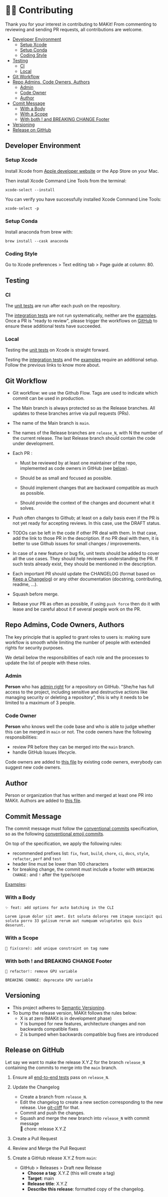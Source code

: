 # 👨‍💻 Contributing

Thank you for your interest in contributing to MAKit! From commenting to 
reviewing and sending PR requests, all contributions are welcome. 

- [Developer Environment](#developer-environment)
  - [Setup Xcode](#setup-xcode)
  - [Setup Conda](#setup-conda)
  - [Coding Style](#coding-style)
- [Testing](#testing)
  - [CI](#ci)
  - [Local](#local)
- [Git Workflow](#git-workflow)
- [Repo Admins, Code Owners, Authors](#repo-admins-code-owners-authors)
  - [Admin](#admin)
  - [Code Owner](#code-owner)
  - [Author](#author)
- [Comit Message](#commit-message)
  - [With a Body](#with-a-body)
  - [With a Scope](#with-a-scope)
  - [With both ! and BREAKING CHANGE Footer](
    #with-both--and-breaking-change-footer)
- [Versioning](#versioning)
- [Release on GitHub](#release-on-github)

## Developer Environment

### Setup Xcode

Install Xcode from 
[Apple developer website](https://developer.apple.com/download/) 
or the App Store on your Mac.

Then install Xcode Command Line Tools from the terminal: 

```
xcode-select --install
```

You can verify you have successfully installed Xcode Command Line Tools: 

```
xcode-select -p
```

### Setup Conda

Install anaconda from brew with: 

```
brew install --cask anaconda
```

### Coding Style

Go to Xcode preferences > Text editing tab > Page guide at column: 80.

## Testing

### CI 

The [unit tests](../Architecture/MAKitTests.md) 
are run after each push on the repository. 

The [integration tests](../Architecture/MATorchTests.md) 
are not run systematically, 
neither are the [examples](../Architecture/MAExamples.md). \
Once a PR is "ready to review", please trigger the workflows on 
[GitHub](https://github.com/owkin/MAKit/actions) 
to ensure these additional tests have succeeded. 

### Local 

Testing the [unit tests](../Architecture/MAKitTests.md) 
on Xcode is straight forward.

Testing the [integration tests](../Architecture/MATorchTests.md) 
and the [examples](../Architecture/MAExamples.md) require an additional setup. 
Follow the previous links to know more about.

## Git Workflow

- Git workflow: we use the Github Flow. 
  Tags are used to indicate which commit can be used in production.

- The Main branch is always protected so as the Release branches. 
  All updates to these branches arrive via pull requests (PRs).

- The name of the Main branch is `main`.

- The names of the Release branches are `release_N`, with N the number of the 
  current release. 
  The last Release branch should contain the code under development.

- Each PR :

  - Must be reviewed by at least one maintainer of the repo, 
    implemented as code owners in GitHub (see [below](#code-owner)).

  - Should be as small and focused as possible.

  - Should implement changes that are backward compatible as much as possible.

  - Should provide the context of the changes and document what it solves.

- Push often changes to Github; at least on a daily basis 
  even if the PR is not yet ready for accepting reviews. 
  In this case, use the DRAFT status.

- TODOs can be left in the code if other PR deal with them. 
  In that case, add the link to those PR in the description. 
  If no PR deal with them, 
  it is better to use Github issues for small changes / improvements.

- In case of a new feature or bug fix, 
  unit tests should be added to cover all the use cases. 
  They should help reviewers understanding the PR.
  If such tests already exist, they should be mentioned in the description.

- Each important PR should update the CHANGELOG 
  (format based on [Keep a Changelog](https://keepachangelog.com/en/1.0.0/)) 
  or any other documentation (docstring, contributing, readme, ...).

- Squash before merge.

- Rebase your PR as often as possible, 
  if using `push force` then do it with lease and be careful about it 
  if several people work on the PR.

## Repo Admins, Code Owners, Authors

The key principle that is applied to grant roles to users is:
making sure workflow is smooth while limiting the number of people 
with extended rights for security purposes.

We detail below the responsibilities of each role and the processes to update 
the list of people with these roles.

### Admin

**Person** who has [admin right](
https://docs.github.com/en/organizations/managing-access-to-your-organizations-repositories/repository-roles-for-an-organization) 
for a repository on GitHub.
"She/he has full access to the project, including sensitive and 
destructive actions like managing security or deleting a repository",
this is why it needs to be limited to a maximum of 3 people. 

### Code Owner

**Person** who knows well the code base and who is able to judge whether 
this can be merged in `main` or not.
The code owners have the following responsibilities:

- review PR before they can be merged into the `main` branch.
- handle GitHub Issues lifecycle.

Code owners are added to 
[this file](../../CODEOWNERS) by existing code owners, 
everybody can suggest new code owners. 

## Author

Person or organization that has written and merged at least one PR into MAKit.
Authors are added to [this file](../../AUTHORS).

## Commit Message

The commit message must follow the 
[conventional commits](https://www.conventionalcommits.org/en/v1.0.0) 
specification, so as the following 
[conventional emoji commits](
https://gist.github.com/parmentf/359667bf23e08a1bd8241fbf47ecdef0).

On top of the specification, we apply the following rules:

- recommended prefixes list: `fix`, `feat`, `build`, `chore`, `ci`, `docs`, 
  `style`, `refactor`, `perf` and `test`
- header line must be lower than 100 characters
- for breaking change, the commit must include 
  a footer with `BREAKING CHANGE:` and `!` after the type/scope

<ins>Examples</ins>: 

### With a Body

```
✨ feat: add options for auto batching in the CLI

Lorem ipsum dolor sit amet. Est soluta dolores rem itaque suscipit qui 
soluta porro 33 galisum rerum aut numquam voluptates qui Quis deserunt. 
```

### With a Scope

```
🐛 fix(core): add unique constraint on tag name
```

### With both ! and BREAKING CHANGE Footer

```
🔨 refactor!: remove GPU variable

BREAKING CHANGE: deprecate GPU variable
```

## Versioning

- This project adheres to [Semantic Versioning](https://semver.org).
- To bump the release version, MAKit follows the rules below:
  - X is at zero (MAKit is in development phase)
  - Y is bumped for new features, architecture changes 
    and non backwards compatible fixes
  - Z is bumped when backwards compatible bug fixes are introduced

## Release on GitHub

Let say we want to make the release X.Y.Z for the branch `release_N` 
containing the commits to merge into the `main` branch.

1. Ensure all [end-to-end tests](#ci) pass on `release_N`.

1. Update the Changelog
    - Create a branch from `release_N`.
    - Edit the changelog to create a new section 
      corresponding to the new release. 
      Use [git-cliff](https://github.com/orhun/git-cliff) for that.
    - Commit and push the changes.
    - Squash and merge the new branch into `release_N` with commit message \
      🔧 chore: release X.Y.Z
      
1. Create a Pull Request

1. Review and Merge the Pull Request

1. Create a GitHub release X.Y.Z from `main`: 
     - GitHub > Releases > Draft new Release
       - **Choose a tag**: X.Y.Z (this will create a tag)
       - **Target**: main
       - **Release title**: X.Y.Z
       - **Describe this release**: formatted copy of the changelog.
